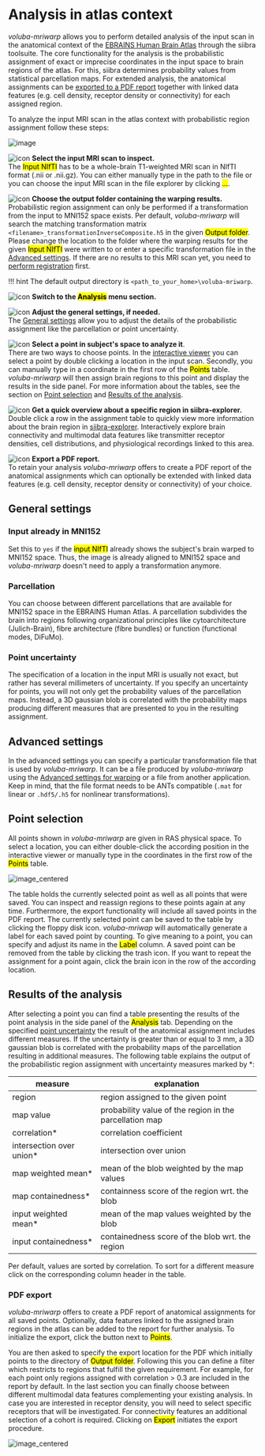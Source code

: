 # Analysis in atlas context

_voluba-mriwarp_ allows you to perform detailed analysis of the input scan in the anatomical context of the [EBRAINS Human Brain Atlas](https://www.ebrains.eu/tools/human-brain-atlas) through the siibra toolsuite. The core functionality for the analysis is the probabilistic assignment of exact or imprecise coordinates in the input space to brain regions of the atlas. For this, siibra determines probability values from statistical parcellation maps. For extended analysis, the anatomical assignments can be [exported to a PDF report](#pdf-export) together with linked data features (e.g. cell density, receptor density or connectivity) for each assigned region.

To analyze the input MRI scan in the atlas context with probabilistic region assignment follow these steps:

![image](images/assignment_steps.png)

![icon](images/1.png) **Select the input MRI scan to inspect.**  
The <mark>Input NIfTI</mark> has to be a whole-brain T1-weighted MRI scan in NIfTI format (.nii or .nii.gz). You can either manually type in the path to the file or you can choose the input MRI scan in the file explorer by clicking <mark>...</mark>.

![icon](images/2.png) **Choose the output folder containing the warping results.**  
Probabilistic region assignment can only be performed if a transformation from the input to MNI152 space exists. Per default, _voluba-mriwarp_ will search the matching transformation matrix `<filename>_transformationInverseComposite.h5` in the given <mark>Output folder</mark>. Please change the location to the folder where the warping results for the given <mark>Input NIfTI</mark> were written to or enter a specific transformation file in the [Advanced settings](#advanced-settings). If there are no results to this MRI scan yet, you need to [perform registration](../warping) first.

!!! hint
    The default output directory is `<path_to_your_home>\voluba-mriwarp`.

![icon](images/3.png) **Switch to the <mark>Analysis</mark> menu section.**

![icon](images/4.png) **Adjust the general settings, if needed.**  
The [General settings](#general-settings) allow you to adjust the details of the probabilistic assignment like the parcellation or point uncertainty.

![icon](images/5.png) **Select a point in subject's space to analyze it**.  
There are two ways to choose points. In the [interactive viewer](#viewer) you can select a point by double clicking a location in the input scan. Secondly, you can manually type in a coordinate in the first row of the <mark>Points</mark> table. _voluba-mriwarp_ will then assign brain regions to this point and display the results in the side panel. For more information about the tables, see the section on [Point selection](#point-selection) and [Results of the analysis](#results-of-the-analysis).

![icon](images/6.png) **Get a quick overview about a specific region in siibra-explorer.**  
Double click a row in the assignment table to quickly view more information about the brain region in [siibra-explorer](https://atlases.ebrains.eu/viewer/human). Interactively explore brain connectivity and multimodal data features like transmitter receptor densities, cell distributions, and physiological recordings linked to this area.

![icon](images/7.png) **Export a PDF report.**  
To retain your analysis _voluba-mriwarp_ offers to create a PDF report of the anatomical assignments which can optionally be extended with linked data features (e.g. cell density, receptor density or connectivity) of your choice.

## General settings

### Input already in MNI152
Set this to `yes` if the <mark>input NIfTI</mark> already shows the subject's brain warped to MNI152 space. Thus, the image is already aligned to MNI152 space and _voluba-mriwarp_ doesn't need to apply a transformation anymore.

### Parcellation
You can choose between different parcellations that are available for MNI152 space in the EBRAINS Human Atlas. A parcellation subdivides the brain into regions following organizational principles like cytoarchitecture (Julich-Brain), fibre architecture (fibre bundles) or function (functional modes, DiFuMo).

### Point uncertainty
The specification of a location in the input MRI is usually not exact, but rather has several millimeters of uncertainty. If you specify an uncertainty for points, you will not only get the probability values of the parcellation maps. Instead, a 3D gaussian blob is correlated with the probability maps producing different measures that are presented to you in the resulting assignment.

## Advanced settings

In the advanced settings you can specify a particular transformation file that is used by _voluba-mriwarp_. It can be a file produced by _voluba-mriwarp_ using the [Advanced settings for warping](../warping/#advanced-settings) or a file from another application. Keep in mind, that the file format needs to be ANTs compatible (`.mat` for linear or `.hdf5/.h5` for nonlinear transformations).

## Point selection

All points shown in _voluba-mriwarp_ are given in RAS physical space. To select a location, you can either double-click the according position in the interactive viewer or manually type in the coordinates in the first row of the <mark>Points</mark> table.

![image_centered](images/points.png)

The <Points> table holds the currently selected point as well as all points that were saved. You can inspect and reassign regions to these points again at any time. Furthermore, the export functionality will include all saved points in the PDF report. The currently selected point can be saved to the table by clicking the floppy disk icon. _voluba-mriwap_ will automatically generate a label for each saved point by counting. To give meaning to a point, you can specify and adjust its name in the <mark>Label</mark> column. A saved point can be removed from the table by clicking the trash icon. If you want to repeat the assignment for a point again, click the brain icon in the row of the according location.

## Results of the analysis

After selecting a point you can find a table presenting the results of the point analysis in the side panel of the <mark>Analysis</mark> tab. Depending on the specified [point uncertainty](#point-uncertainty) the result of the anatomical assignment includes different measures. If the uncertainty is greater than or equal to 3 mm, a 3D gaussian blob is correlated with the probability maps of the parcellation resulting in additional measures. The following table explains the output of the probabilistic region assignment with uncertainty measures marked by *:

| measure | explanation |
|-------|--------------|
| region    | region assigned to the given point |
| map value | probability value of the region in the parcellation map |
| correlation* | correlation coefficient |
| intersection over union* | intersection over union |
| map weighted mean* | mean of the blob weighted by the map values |
| map containedness* | containness score of the region wrt. the blob |
| input weighted mean* | mean of the map values weighted by the blob |
| input containedness* | containedness score of the blob wrt. the region |

Per default, values are sorted by correlation. To sort for a different measure click on the corresponding column header in the table.

### PDF export

_voluba-mriwarp_ offers to create a PDF report of anatomical assignments for all saved points. Optionally, data features linked to the assigned brain regions in the atlas can be added to the report for further analysis. To initialize the export, click the button next to <mark>Points</mark>.

You are then asked to specify the export location for the PDF which initially points to the directory of <mark>Output folder</mark>. Following this you can define a filter which restricts to regions that fulfill the given requirement. For example, for each point only regions assigned with correlation > 0.3 are included in the report by default. In the last section you can finally choose between different multimodal data features complementing your existing analysis. In case you are interested in receptor density, you will need to select specific receptors that will be investigated. For connectivity features an additional selection of a cohort is required. Clicking on <mark>Export</mark> initiates the export procedure.

![image_centered](images/export.png)